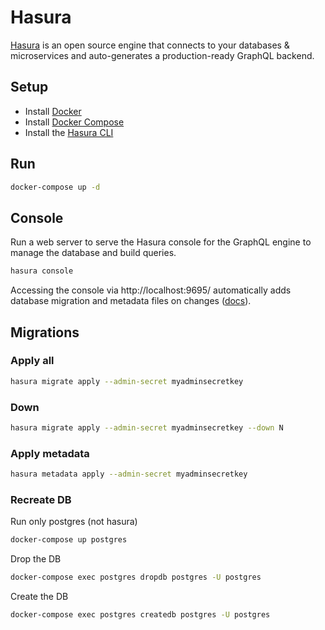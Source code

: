 # Hasura

[Hasura](https://hasura.io/) is an open source engine that connects to your databases & microservices and auto-generates a production-ready GraphQL backend.

## Setup

- Install [Docker](https://docs.docker.com/install/)
- Install [Docker Compose](https://docs.docker.com/compose/install/)
- Install the [Hasura CLI](https://hasura.io/docs/1.0/graphql/manual/hasura-cli/install-hasura-cli.html)

## Run

```bash
docker-compose up -d
```

## Console

Run a web server to serve the Hasura console for the GraphQL engine to manage the database and build queries.

```bash
hasura console
```

Accessing the console via http://localhost:9695/ automatically adds database migration and metadata files on changes ([docs](https://hasura.io/docs/1.0/graphql/manual/migrations/index.html#how-is-hasura-state-managed)).

## Migrations

### Apply all

```bash
hasura migrate apply --admin-secret myadminsecretkey
```

### Down

```bash
hasura migrate apply --admin-secret myadminsecretkey --down N
```

### Apply metadata

```bash
hasura metadata apply --admin-secret myadminsecretkey
```

### Recreate DB

Run only postgres (not hasura)

```bash
docker-compose up postgres
```

Drop the DB

```bash
docker-compose exec postgres dropdb postgres -U postgres
```

Create the DB

```bash
docker-compose exec postgres createdb postgres -U postgres
```
